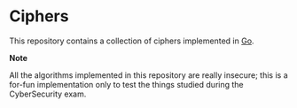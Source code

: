 # Ciphers

This repository contains a collection of ciphers implemented in [Go](https://golang.org/).

**Note** 

All the algorithms implemented in this repository are really insecure; this is a for-fun implementation only to test the things studied during the CyberSecurity exam.
